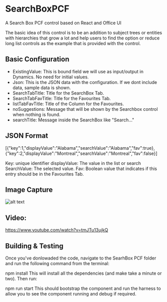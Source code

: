 # SearchBoxPCF
A Search Box PCF control based on React and Office UI

The basic idea of this control is to be an addition to subject trees or entities with hierarchies that grow a lot and help users to find the option or reduce long list controls as the example that is provided with the control.

## Basic Configuration

* ExistingValue: This is bound field we will use as input/output in Dynamics. No need for initial values.
* Json: This is the JSON data with the configuration. If we dont include data, sample data is shown.
* SearchTabTitle: Title for the SearchBox Tab.
* SearchTabFavTitle: Title for the Favourites Tab.
* listTabFavTitle: Title of the Column for the Favourites.
* noSuggestions: Message that will be shown by the Searchbox control when nothing is found.
* searchTitle: Message inside the SearchBox like "Search..."

## JSON Format

[{"key":1,"displayValue":"Alabama","searchValue":"Alabama","fav":true},{"key":2,"displayValue":"Montreal","searchValue":"Montreal","fav":false}]

Key: unique identifier
displayValue: The value in the list or search
SearchValue: The selected value.
Fav: Boolean value that indicates if this entry should be in the Favourites Tab.

## Image Capture 

![alt text](https://user-images.githubusercontent.com/4220292/96868292-3259a700-1444-11eb-8ffd-191eb9f6bc0f.png "Screenshot 1")

## Video:

https://www.youtube.com/watch?v=tmJTu13ujkQ

## Building & Testing

Once you've donlowaded the code, navigate to the SearhBox PCF folder and run the following command from the terminal:

npm install
This will install all the dependencies (and make take a minute or two). Then run:

npm run start
This should bootstrap the component and run the harness to allow you to see the component running and debug if required.

